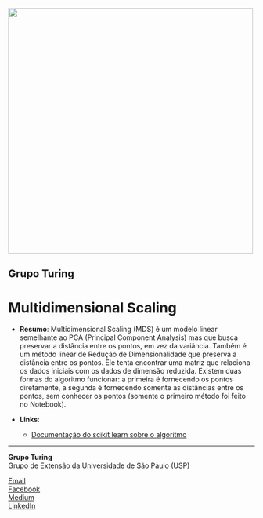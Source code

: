 <img src="https://i.ibb.co/DtHQ3FG/802x265-Logo-GT.png" width="500">

## Grupo Turing
# Multidimensional Scaling

- **Resumo**:
Multidimensional Scaling (MDS) é um modelo linear semelhante ao PCA (Principal Component Analysis) mas que busca preservar a distância entre os pontos, em vez da variância. Também é um método linear de Redução de Dimensionalidade que preserva a distância entre os pontos. Ele tenta encontrar uma matriz que relaciona os dados iniciais com os dados de dimensão reduzida. Existem duas formas do algoritmo funcionar: a primeira é fornecendo os pontos diretamente, a segunda é fornecendo somente as distâncias entre os pontos, sem conhecer os pontos (somente o primeiro método foi feito no Notebook).

- **Links**:
    - [Documentação do scikit learn sobre o algoritmo](https://scikit-learn.org/stable/modules/manifold.html#multidimensional-scaling)


---
**Grupo Turing**  
Grupo de Extensão da Universidade de São Paulo (USP)

[Email](mailto:turing.usp@gmail.com)   
[Facebook](https://www.facebook.com/grupoturing.usp)  
[Medium](https://www.medium.com/turing-talks)  
[LinkedIn](https://www.linkedin.com/company/grupo-turing)

